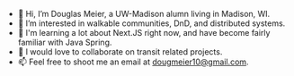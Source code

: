 - 👋 Hi, I’m Douglas Meier, a UW-Madison alumn living in Madison, WI.
- 👀 I’m interested in walkable communities, DnD, and distributed systems.
- 🌱 I'm learning a lot about Next.JS right now, and have become fairly familiar with Java Spring.
- 💞️ I would love to collaborate on transit related projects.
- 📫 Feel free to shoot me an email at dougmeier10@gmail.com.

<!---
djmeier-wisc/djmeier-wisc is a ✨ special ✨ repository because its `README.md` (this file) appears on your GitHub profile.
You can click the Preview link to take a look at your changes.
--->
